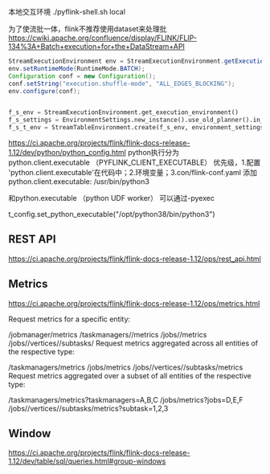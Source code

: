 
本地交互环境
./pyflink-shell.sh local


为了使流批一体，flink不推荐使用dataset来处理批
https://cwiki.apache.org/confluence/display/FLINK/FLIP-134%3A+Batch+execution+for+the+DataStream+API
```java
StreamExecutionEnvironment env = StreamExecutionEnvironment.getExecutionEnvironment();
env.setRuntimeMode(RuntimeMode.BATCH);
Configuration conf = new Configuration();
conf.setString("execution.shuffle-mode", "ALL_EDGES_BLOCKING");
env.configure(conf);
```

```python

f_s_env = StreamExecutionEnvironment.get_execution_environment()
f_s_settings = EnvironmentSettings.new_instance().use_old_planner().in_streaming_mode().build()
f_s_t_env = StreamTableEnvironment.create(f_s_env, environment_settings=f_s_settings)
```

https://ci.apache.org/projects/flink/flink-docs-release-1.12/dev/python/python_config.html
python执行分为 
python.client.executable （PYFLINK_CLIENT_EXECUTABLE） 优先级，1.配置 'python.client.executable'在代码中；2.环境变量；3.con/flink-conf.yaml 添加 python.client.executable: /usr/bin/python3


和python.executable （python UDF worker） 可以通过-pyexec

t_config.set_python_executable("/opt/python38/bin/python3")


## REST API
https://ci.apache.org/projects/flink/flink-docs-release-1.12/ops/rest_api.html
## Metrics
https://ci.apache.org/projects/flink/flink-docs-release-1.12/ops/metrics.html

Request metrics for a specific entity:

/jobmanager/metrics
/taskmanagers/<taskmanagerid>/metrics
/jobs/<jobid>/metrics
/jobs/<jobid>/vertices/<vertexid>/subtasks/<subtaskindex>
Request metrics aggregated across all entities of the respective type:

/taskmanagers/metrics
/jobs/metrics
/jobs/<jobid>/vertices/<vertexid>/subtasks/metrics
Request metrics aggregated over a subset of all entities of the respective type:

/taskmanagers/metrics?taskmanagers=A,B,C
/jobs/metrics?jobs=D,E,F
/jobs/<jobid>/vertices/<vertexid>/subtasks/metrics?subtask=1,2,3

## Window
https://ci.apache.org/projects/flink/flink-docs-release-1.12/dev/table/sql/queries.html#group-windows
